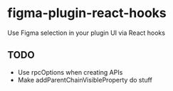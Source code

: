 # figma-plugin-react-hooks

Use Figma selection in your plugin UI via React hooks

## TODO

- Use rpcOptions when creating APIs
- Make addParentChainVisibleProperty do stuff
